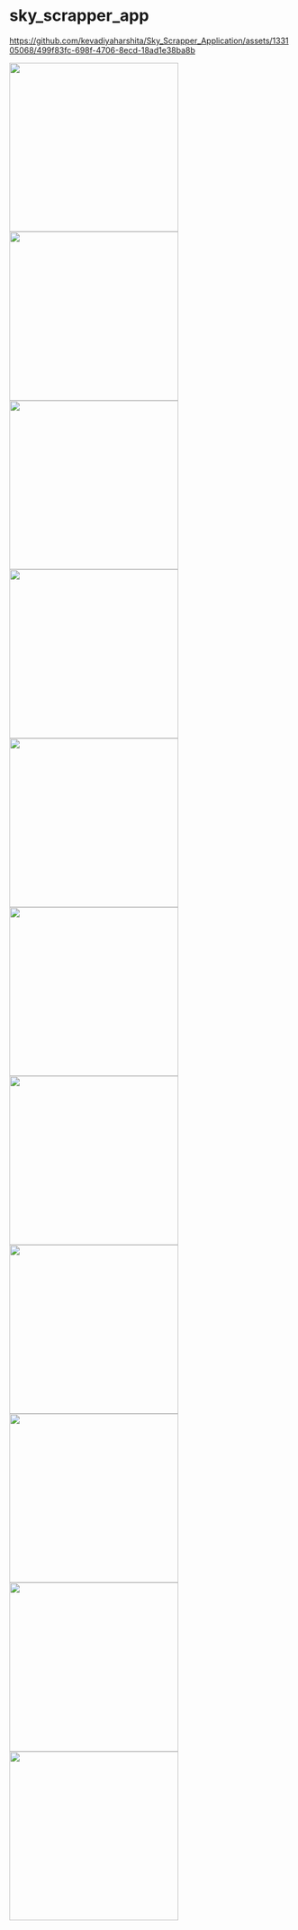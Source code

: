 # sky_scrapper_app



https://github.com/kevadiyaharshita/Sky_Scrapper_Application/assets/133105068/499f83fc-698f-4706-8ecd-18ad1e38ba8b


<img src="https://github.com/kevadiyaharshita/Sky_Scrapper_Application/assets/133105068/d2f7ad92-9638-4ccc-b639-f33eb701492c" width="300px">
<img src="https://github.com/kevadiyaharshita/Sky_Scrapper_Application/assets/133105068/e741e34e-7545-4283-a4b9-861c1c4440c9" width="300px">
<img src="https://github.com/kevadiyaharshita/Sky_Scrapper_Application/assets/133105068/e47d47c6-15fa-419d-9cc5-c0ccca8743ef" width="300px">
<img src="https://github.com/kevadiyaharshita/Sky_Scrapper_Application/assets/133105068/d838e71e-d104-4910-9e2e-4b8749aaabc4" width="300px">
<img src="https://github.com/kevadiyaharshita/Sky_Scrapper_Application/assets/133105068/b1a99e4b-8b4a-4817-be83-a548a3e09c77" width="300px">
<img src="https://github.com/kevadiyaharshita/Sky_Scrapper_Application/assets/133105068/4905de48-8949-4775-86a9-3fdb161c495a" width="300px">
<img src="https://github.com/kevadiyaharshita/Sky_Scrapper_Application/assets/133105068/2c84d261-44e5-4434-8e86-79901ea41c81" width="300px">
<img src="https://github.com/kevadiyaharshita/Sky_Scrapper_Application/assets/133105068/e8f225dc-482a-4009-b0dd-e060d6e9073c" width="300px">
<img src="https://github.com/kevadiyaharshita/Sky_Scrapper_Application/assets/133105068/d39bf567-013d-422f-b337-cca5c3a6eb8b" width="300px">
<img src="https://github.com/kevadiyaharshita/Sky_Scrapper_Application/assets/133105068/1108daa2-d6bd-46dd-afcb-b144e9f020c5" width="300px">
<img src="https://github.com/kevadiyaharshita/Sky_Scrapper_Application/assets/133105068/8cdb7520-b800-4c2b-950f-9aca8a2dd51e" width="300px">
